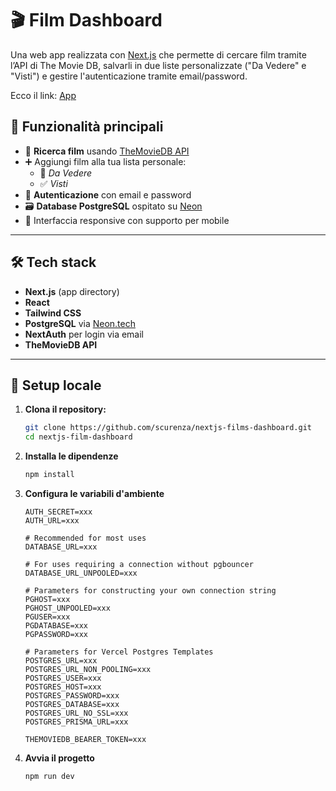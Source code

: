 # 🎬 Film Dashboard

Una web app realizzata con [Next.js](https://nextjs.org/) che permette di cercare film tramite l’API di The Movie DB, salvarli in due liste personalizzate ("Da Vedere" e "Visti") e gestire l'autenticazione tramite email/password.

Ecco il link: [App](https://filmdashboard.vercel.app/)

## 🚀 Funzionalità principali

- 🔎 **Ricerca film** usando [TheMovieDB API](https://www.themoviedb.org/documentation/api)
- ➕ Aggiungi film alla tua lista personale:
  - 📌 _Da Vedere_
  - ✅ _Visti_
- 📧 **Autenticazione** con email e password
- 🗃️ **Database PostgreSQL** ospitato su [Neon](https://neon.tech/)
- 📱 Interfaccia responsive con supporto per mobile

---

## 🛠️ Tech stack

- **Next.js** (app directory)
- **React**
- **Tailwind CSS**
- **PostgreSQL** via [Neon.tech](https://neon.tech)
- **NextAuth** per login via email
- **TheMovieDB API**

---

## 🔧 Setup locale

1. **Clona il repository:**

   ```bash
   git clone https://github.com/scurenza/nextjs-films-dashboard.git
   cd nextjs-film-dashboard
   ```

2. **Installa le dipendenze**

   ```bash
   npm install
   ```

3. **Configura le variabili d'ambiente**

   ```
   AUTH_SECRET=xxx
   AUTH_URL=xxx

   # Recommended for most uses
   DATABASE_URL=xxx

   # For uses requiring a connection without pgbouncer
   DATABASE_URL_UNPOOLED=xxx

   # Parameters for constructing your own connection string
   PGHOST=xxx
   PGHOST_UNPOOLED=xxx
   PGUSER=xxx
   PGDATABASE=xxx
   PGPASSWORD=xxx

   # Parameters for Vercel Postgres Templates
   POSTGRES_URL=xxx
   POSTGRES_URL_NON_POOLING=xxx
   POSTGRES_USER=xxx
   POSTGRES_HOST=xxx
   POSTGRES_PASSWORD=xxx
   POSTGRES_DATABASE=xxx
   POSTGRES_URL_NO_SSL=xxx
   POSTGRES_PRISMA_URL=xxx

   THEMOVIEDB_BEARER_TOKEN=xxx
   ```

4. **Avvia il progetto**

   ```bash
   npm run dev
   ```
